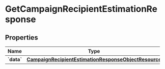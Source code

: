 
# GetCampaignRecipientEstimationResponse

## Properties
| Name | Type | Description | Notes |
| ------------ | ------------- | ------------- | ------------- |
| **&#x60;data&#x60;** | [**CampaignRecipientEstimationResponseObjectResource**](CampaignRecipientEstimationResponseObjectResource.md) |  |  |




